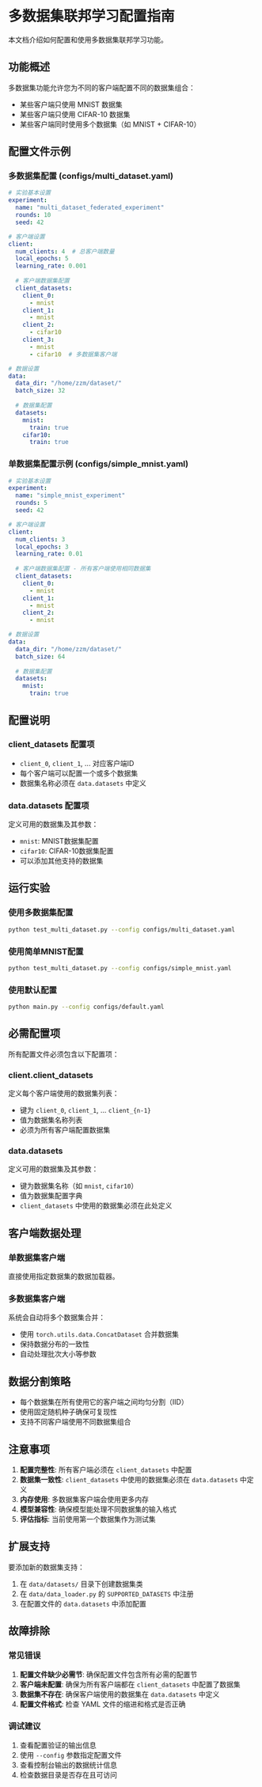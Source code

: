 # 多数据集联邦学习配置指南

本文档介绍如何配置和使用多数据集联邦学习功能。

## 功能概述

多数据集功能允许您为不同的客户端配置不同的数据集组合：
- 某些客户端只使用 MNIST 数据集
- 某些客户端只使用 CIFAR-10 数据集  
- 某些客户端同时使用多个数据集（如 MNIST + CIFAR-10）

## 配置文件示例

### 多数据集配置 (configs/multi_dataset.yaml)

```yaml
# 实验基本设置
experiment:
  name: "multi_dataset_federated_experiment"
  rounds: 10
  seed: 42

# 客户端设置
client:
  num_clients: 4  # 总客户端数量
  local_epochs: 5
  learning_rate: 0.001
  
  # 客户端数据集配置
  client_datasets:
    client_0:
      - mnist
    client_1:
      - mnist
    client_2:
      - cifar10
    client_3:
      - mnist
      - cifar10  # 多数据集客户端

# 数据设置
data:
  data_dir: "/home/zzm/dataset/"
  batch_size: 32
  
  # 数据集配置
  datasets:
    mnist:
      train: true
    cifar10:
      train: true
```

### 单数据集配置示例 (configs/simple_mnist.yaml)

```yaml
# 实验基本设置
experiment:
  name: "simple_mnist_experiment"
  rounds: 5
  seed: 42

# 客户端设置
client:
  num_clients: 3
  local_epochs: 3
  learning_rate: 0.01
  
  # 客户端数据集配置 - 所有客户端使用相同数据集
  client_datasets:
    client_0:
      - mnist
    client_1:
      - mnist
    client_2:
      - mnist

# 数据设置
data:
  data_dir: "/home/zzm/dataset/"
  batch_size: 64
  
  # 数据集配置
  datasets:
    mnist:
      train: true
```

## 配置说明

### client_datasets 配置项

- `client_0`, `client_1`, ... 对应客户端ID
- 每个客户端可以配置一个或多个数据集
- 数据集名称必须在 `data.datasets` 中定义

### data.datasets 配置项

定义可用的数据集及其参数：
- `mnist`: MNIST数据集配置
- `cifar10`: CIFAR-10数据集配置
- 可以添加其他支持的数据集

## 运行实验

### 使用多数据集配置

```bash
python test_multi_dataset.py --config configs/multi_dataset.yaml
```

### 使用简单MNIST配置

```bash
python test_multi_dataset.py --config configs/simple_mnist.yaml
```

### 使用默认配置

```bash
python main.py --config configs/default.yaml
```

## 必需配置项

所有配置文件必须包含以下配置项：

### client.client_datasets
定义每个客户端使用的数据集列表：
- 键为 `client_0`, `client_1`, ... `client_{n-1}`
- 值为数据集名称列表
- 必须为所有客户端配置数据集

### data.datasets  
定义可用的数据集及其参数：
- 键为数据集名称（如 `mnist`, `cifar10`）
- 值为数据集配置字典
- `client_datasets` 中使用的数据集必须在此处定义

## 客户端数据处理

### 单数据集客户端

直接使用指定数据集的数据加载器。

### 多数据集客户端

系统会自动将多个数据集合并：
- 使用 `torch.utils.data.ConcatDataset` 合并数据集
- 保持数据分布的一致性
- 自动处理批次大小等参数

## 数据分割策略

- 每个数据集在所有使用它的客户端之间均匀分割（IID）
- 使用固定随机种子确保可复现性
- 支持不同客户端使用不同数据集组合

## 注意事项

1. **配置完整性**: 所有客户端必须在 `client_datasets` 中配置
2. **数据集一致性**: `client_datasets` 中使用的数据集必须在 `data.datasets` 中定义
3. **内存使用**: 多数据集客户端会使用更多内存
4. **模型兼容性**: 确保模型能处理不同数据集的输入格式
5. **评估指标**: 当前使用第一个数据集作为测试集

## 扩展支持

要添加新的数据集支持：

1. 在 `data/datasets/` 目录下创建数据集类
2. 在 `data/data_loader.py` 的 `SUPPORTED_DATASETS` 中注册
3. 在配置文件的 `data.datasets` 中添加配置

## 故障排除

### 常见错误

1. **配置文件缺少必需节**: 确保配置文件包含所有必需的配置节
2. **客户端未配置**: 确保为所有客户端都在 `client_datasets` 中配置了数据集
3. **数据集不存在**: 确保客户端使用的数据集在 `data.datasets` 中定义
4. **配置文件格式**: 检查 YAML 文件的缩进和格式是否正确

### 调试建议

1. 查看配置验证的输出信息
2. 使用 `--config` 参数指定配置文件
3. 查看控制台输出的数据统计信息
4. 检查数据目录是否存在且可访问
